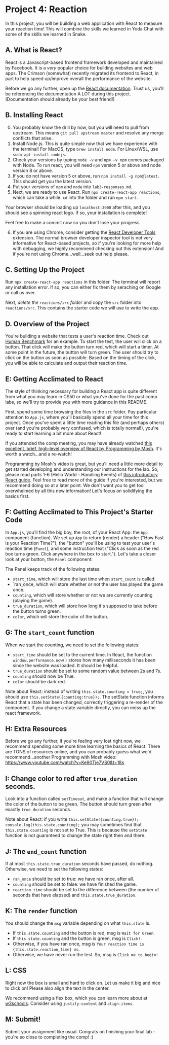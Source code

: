 # Project 4: Reaction
In this project, you will be building a web application with React to measure your reaction time! This will combine the skills we learned in Yoda Chat with some of the skills we learned in Snake.

## A. What is React?
React is a Javascript-based frontend framework developed and maintained by Facebook. It is a *very* popular choice for building websites and web apps. The Crimson (somewhat) recently migrated its frontend to React, in part to help speed up/improve overall the performance of the website.

Before we go any further, open up the [React documentation](https://reactjs.org). Trust us, you'll be referencing the documentation A LOT during this project. (Documentation should already be your best friend!)

## B. Installing React
0. You probably know the drill by now, but you will need to pull from upstream. This means `git pull upstream master` and resolve any merge conflicts that arise.
1. Install Node.js. This is quite simple now that we have experience with the terminal! For MacOS, type `brew install node`. For Linux/WSL, use `sudo apt install nodejs`.
2. Check your versions by typing `node -v` and `npm -v`. `npm` comes packaged with Node. To run react, you will need `npm` version 5 or above and node version 8 or above.
3. If you do not have version 5 or above, run `npm install -g npm@latest`. This should get you the latest version.
4. Put your versions of `npm` and `node` into `lab3-responses.md`.
5. Next, we are ready to use React. Run `npx create-react-app reactions`, which can take a while. `cd` into the folder and run `npm start`.

Your browser should be loading up `localhost:3000` after this, and you should see a spinning react logo. If so, your installation is complete!

Feel free to make a commit now so you don't lose your progress.

6. If you are using Chrome, consider getting the [React Developer Tools](https://chrome.google.com/webstore/detail/react-developer-tools/fmkadmapgofadopljbjfkapdkoienihi?hl=en) extension. The normal browser developer inspector tool is not very informative for React-based projects, so if you're looking for more help with debugging, we highly recommend checking out this extension! And if you're not using Chrome...well...seek out help please.

## C. Setting Up the Project
Run `npx create-react-app reactions` in this folder. The terminal will report any installation error. If so, you can either fix them by seraching on Google or call us over.

Next, *delete the `reactions/src` folder* and copy the `src` folder into `reactions/src`. This contains the starter code we will use to write the app.

## D. Overview of the Project
You're building a website that tests a user's reaction time. Check out [Human Benchmark](https://humanbenchmark.com/tests/reactiontime) for an example. To start the test, the user will click on a button. That click will make the button turn red, which will start a timer. At some point in the future, the button will turn green. The user should try to click on the button as soon as possible. Based on the timing of the click, you will be able to calculate and output their reaction time.

## E: Getting Acclimated to React
The style of thinking necessary for building a React app is quite different from what you may learn in CS50 or what you've done for the past comp labs, so we'll try to provide you with more guidance in this README.

First, spend some time browsing the files in the `src` folder. Pay particular attention to `App.js`, where you'll basically spend all your time for this project. Once you've spent a little time reading this file (and perhaps others) over (and you're probably very confused, which is totally normal!), you're ready to start learning a bit more about React!

If you attended the comp meeting, you may have already watched [this excellent, brief, high-level overview of React by Programming by Mosh](https://www.youtube.com/watch?v=N3AkSS5hXMA). It's worth a watch...and a re-watch!

Programming by Mosh's video is great, but you'll need a little more detail to get started developing and understanding our instructions for the lab. So, please read parts 1-6 (Hello World - Handling Events) of [this introductory React guide](https://reactjs.org/docs/hello-world.html). Feel free to read more of the guide if you're interested, but we recommend doing so at a later point. We don't want you to get too overwhelmed by all this new information! Let's focus on solidifying the basics first.

## F: Getting Acclimated to This Project's Starter Code
In `App.js`, you'll find the big boy, the root, of your React App: the `App` component (function). We set up `App` to return (render) a header ("How Fast is your Reaction Time?"), the "button" you'll be using to test your user's reaction time (`Panel`), and some instruction text ("Click as soon as the red box turns green. Click anywhere in the box to start."). Let's take a closer look at your button, the `Panel` component:

The Panel keeps track of the following states:
* `start_time`, which will store the last time when `start_count` is called.
* `ran_once, which will store whether or not the user has played the game once.
* `counting`, which will store whether or not we are currently counting (playing the game).
* `true_duration`, which will store how long it's supposed to take before the button turns green.
* `color`, which will store the color of the button.

## G: The `start_count` function
When we start the counting, we need to set the following states:
* `start_time` should be set to the current time. In React, the function `window.performance.now()` stores how many milliseconds it has been since the website was loaded. It should be helpful.
* `true_duration` should be set to some random value between 2s and 7s.
* `counting` should now be True.
* `color` should be dark red.

Note about React: instead of writing `this.state.counting = true;`, you should use `this.setState({counting:true});`. The setState function informs React that a state has been changed, correctly triggering a re-render of the component. If you change a state variable directly, you can mess up the react framework.

## H: Extra Resources
Before we go any further, if you're feeling very lost right now, we recommend spending some more time learning the basics of React. There are TONS of resources online, and you can probably guess what we'd recommend...another Programming with Mosh video: https://www.youtube.com/watch?v=Ke90Tje7VS0&t=18s

## I: Change color to red after `true_duration` seconds.
Look into a function called `setTimeout`, and make a function that will change the color of the button to be green. The button should turn green after exactly `true_duration` seconds.

Note about React: if you write `this.setState({counting:true}); console.log(this.state.counting);` you may sometimes find that `this.state.counting` is not set to True. This is because the `setState` function is not guaranteed to change the state right then and there.

## J: The `end_count` function
If at most `this.state.true_duration` seconds have passed, do nothing. Otherwise, we need to set the following states:
* `ran_once` should be set to true: we have ran once, after all.
* `counting` should be set to false: we have finished the game.
* `reaction_time` should be set to the difference between (the number of seconds that have elapsed) and `this.state.true_duration`.

## K: The `render` function
You should change the `msg` variable depending on what `this.state` is.
* If `this.state.counting` and the button is red, msg is `Wait for Green`.
* If `this.state.counting` and the button is green, msg is `Click!`.
* Otherwise, if you have ran once, msg is `Your reaction time is {this.state.reaction_time} ms`.
* Otherwise, we have never run the test. So, msg is `Click me to begin!`

## L: CSS
Right now the box is small and hard to click on. Let us make it big and nice to click on! Please also align the text in the center.

We recommend using a flex box, which you can learn more about at [w3schools](https://www.w3schools.com/css/css3_flexbox.asp). Consider using `justify-content` and `align-items`.

## M: Submit!
Submit your assignment like usual. Congrats on finishing your final lab - you're so close to completing the comp! :)
